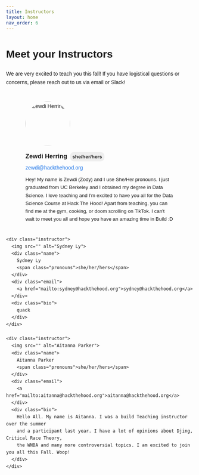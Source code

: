 ```yaml
---
title: Instructors
layout: home
nav_order: 6
---
```

<h1>Meet your Instructors</h1>  


<html lang="en">
<head>
  <meta charset="UTF-8">
  <title>Meet the Instructors</title>
  <style>
    body {
      font-family: Arial, sans-serif;
      margin: 40px;
      line-height: 1.6;
    }

    h2 {
      color: #1a73e8;
    }

    .instructors {
      display: flex;
      justify-content: space-around;
      flex-wrap: wrap;
      margin-top: 20px;
    }

    .instructor {
      max-width: 400px;
      text-align: left;
      margin: 20px;
    }

    .instructor img {
      width: 120px;
      height: 120px;
      border-radius: 50%;
      object-fit: cover;
      margin-bottom: 10px;
    }

    .name {
      font-weight: bold;
      font-size: 1.2em;
      display: flex;
      align-items: center;
      margin: 5px 0;
    }

    .pronouns {
      background: #eee;
      border-radius: 10px;
      font-size: 0.8em;
      padding: 2px 6px;
      margin-left: 8px;
    }

    .email a {
      color: #1a73e8;
      text-decoration: none;
    }

    .email a:hover {
      text-decoration: underline;
    }

    .bio {
      margin-top: 10px;
      font-size: 0.95em;
    }
  </style>
</head>
<body>
  <p>
    We are very excited to teach you this fall! If you have logistical questions or concerns,
    please reach out to us via email or Slack!
  </p>

  <div class="instructors">
    <div class="instructor">
      <img src="" alt="Zewdi Herring">
      <div class="name">
        Zewdi Herring
        <span class="pronouns">she/her/hers</span>
      </div>
      <div class="email">
        <a href="mailto:zewdi@hackthehood.org">zewdi@hackthehood.org</a>
      </div>
      <div class="bio">
        Hey! My name is Zewdi (Zody) and I use She/Her pronouns. I just graduated from UC Berkeley 
        and I obtained my degree in Data Science. I love teaching and I'm excited to have you all for 
        the Data Science Course at Hack The Hood! Apart from teaching, you can find me at the gym, cooking, 
        or doom scrolling on TikTok. I can't wait to meet you all and hope you have an amazing time in Build :D
      </div>
    </div>

    <div class="instructor">
      <img src="" alt="Sydney Ly">
      <div class="name">
        Sydney Ly
        <span class="pronouns">she/her/hers</span>
      </div>
      <div class="email">
        <a href="mailto:sydney@hackthehood.org">sydney@hackthehood.org</a>
      </div>
      <div class="bio">
        quack
      </div>
    </div>

    <div class="instructor">
      <img src="" alt="Aitanna Parker">
      <div class="name">
        Aitanna Parker
        <span class="pronouns">she/her/hers</span>
      </div>
      <div class="email">
        <a href="mailto:aitanna@hackthehood.org">aitanna@hackthehood.org</a>
      </div>
      <div class="bio">
        Hello All. My name is Aitanna. I was a build Teaching instructor over the summer 
        and a participant last year. I have a lot of opinions about Djing, Critical Race Theory,  
        the WNBA and many more controversial topics. I am excited to join you all this Fall. Woop!
      </div>
    </div>
  </div>
</body>
</html>
